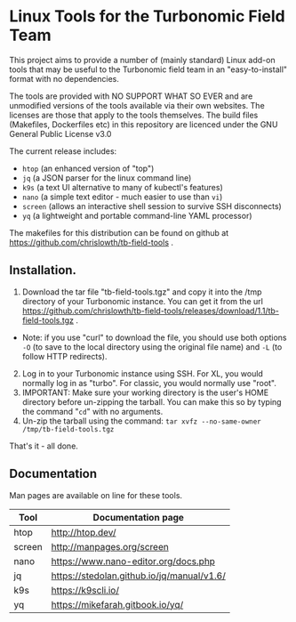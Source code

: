 # Linux Tools for the Turbonomic Field Team

This project aims to provide a number of (mainly standard) Linux add-on tools that may be useful to the Turbonomic field team in an "easy-to-install" format with no dependencies.

The tools are provided with NO SUPPORT WHAT SO EVER and are unmodified versions of the tools available via their own websites. The licenses are those that apply to the tools themselves. The build files (Makefiles, Dockerfiles etc) in this repository are licenced under the GNU General Public License v3.0

The current release includes:

- `htop` (an enhanced version of "top")
- `jq` (a JSON parser for the linux command line)
- `k9s` (a text UI alternative to many of kubectl's features)
- `nano` (a simple text editor - much easier to use than `vi`)
- `screen` (allows an interactive shell session to survive SSH disconnects)
- `yq` (a lightweight and portable command-line YAML processor)

The makefiles for this distribution can be found on github at https://github.com/chrislowth/tb-field-tools .

## Installation.

1. Download the tar file "tb-field-tools.tgz" and copy it into the /tmp directory of your Turbonomic instance. You can get it from the url https://github.com/chrislowth/tb-field-tools/releases/download/1.1/tb-field-tools.tgz .
  - Note: if you use "curl" to download the file, you should use both options `-O` (to save to the local directory using the original file name) and `-L` (to follow HTTP redirects).
2. Log in to your Turbonomic instance using SSH. For XL, you would normally log in as "turbo". For classic, you would normally use "root".
3. IMPORTANT: Make sure your working directory is the user's HOME directory before un-zipping the tarball. You can make this so by typing the command "`cd`" with no arguments.
4. Un-zip the tarball using the command: `tar xvfz --no-same-owner /tmp/tb-field-tools.tgz`

That's it - all done.

## Documentation

Man pages are available on line for these tools.

| Tool | Documentation page |
| ---- | ------------------ |
| htop | http://htop.dev/ |
| screen | http://manpages.org/screen |
| nano | https://www.nano-editor.org/docs.php |
| jq   | https://stedolan.github.io/jq/manual/v1.6/ |
| k9s  | https://k9scli.io/ |
| yq   | https://mikefarah.gitbook.io/yq/ |
